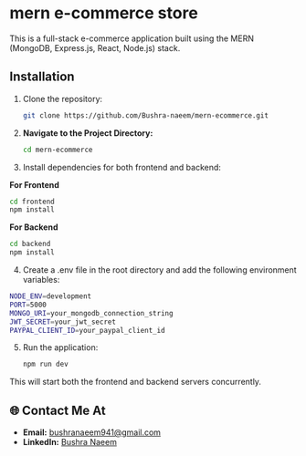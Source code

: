 # mern e-commerce store

This is a full-stack e-commerce application built using the MERN (MongoDB, Express.js, React, Node.js) stack.

## Installation

1. Clone the repository:

   ```sh
   git clone https://github.com/Bushra-naeem/mern-ecommerce.git
   ```

2. **Navigate to the Project Directory:**

   ```sh
   cd mern-ecommerce
   ```

3. Install dependencies for both frontend and backend:

**For Frontend**

```sh
cd frontend
npm install
```

**For Backend**

```sh
cd backend
npm install
```

4. Create a .env file in the root directory and add the following environment variables:

```sh
NODE_ENV=development
PORT=5000
MONGO_URI=your_mongodb_connection_string
JWT_SECRET=your_jwt_secret
PAYPAL_CLIENT_ID=your_paypal_client_id
```

5. Run the application:

   ```sh
   npm run dev
   ```

This will start both the frontend and backend servers concurrently.

## 🌐 Contact Me At

- **Email:** bushranaeem941@gmail.com
- **LinkedIn:** [Bushra Naeem](https://www.linkedin.com/in/bushra-naeem-5b9329246/)

